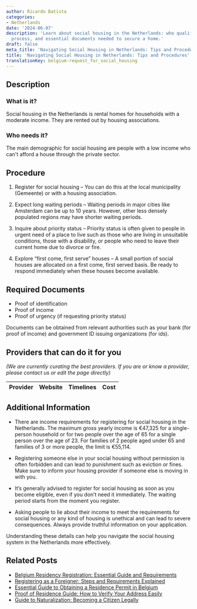 ```yaml
---
author: Ricardo Batista
categories:
- Netherlands
date: '2024-06-07'
description: 'Learn about social housing in the Netherlands: who qualifies, the registration
  process, and essential documents needed to secure a home.'
draft: false
meta_title: 'Navigating Social Housing in Netherlands: Tips and Procedures'
title: 'Navigating Social Housing in Netherlands: Tips and Procedures'
translationKey: belgium-request_for_social_housing
---
```


## Description
### What is it?
Social housing in the Netherlands is rental homes for households with a moderate income. They are rented out by housing associations.

### Who needs it?
The main demographic for social housing are people with a low income who can't afford a house through the private sector.

## Procedure

1. Register for social housing – You can do this at the local municipality (Gemeente) or with a housing association.

2. Expect long waiting periods – Waiting periods in major cities like Amsterdam can be up to 10 years. However, other less densely populated regions may have shorter waiting periods.

3. Inquire about priority status – Priority status is often given to people in urgent need of a place to live such as those who are living in unsuitable conditions, those with a disability, or people who need to leave their current home due to divorce or fire.

4. Explore “first come, first serve” houses – A small portion of social houses are allocated on a first come, first served basis. Be ready to respond immediately when these houses become available.

## Required Documents

- Proof of identification
- Proof of income
- Proof of urgency (if requesting priority status)

Documents can be obtained from relevant authorities such as your bank (for proof of income) and government ID issuing organizations (for ids).

## Providers that can do it for you
_(We are currently curating the best providers. If you are or know a provider, please contact us or edit the page directly)_

| Provider        |     Website     |     Timelines    |       Cost      |
| :-------------: | :-------------: |  :-------------: | :-------------: |

## Additional Information

* There are income requirements for registering for social housing in the Netherlands. The maximum gross yearly income is €47,325 for a single-person household or for two people over the age of 65 for a single person over the age of 23. For families of 2 people aged under 65 and families of 3 or more people, the limit is €55,114.

* Registering someone else in your social housing without permission is often forbidden and can lead to punishment such as eviction or fines. Make sure to inform your housing provider if someone else is moving in with you. 

* It’s generally advised to register for social housing as soon as you become eligible, even if you don’t need it immediately. The waiting period starts from the moment you register. 

* Asking people to lie about their income to meet the requirements for social housing or any kind of housing is unethical and can lead to severe consequences. Always provide truthful information on your application. 

Understanding these details can help you navigate the social housing system in the Netherlands more effectively.
## Related Posts

- [Belgium Residency Registration: Essential Guide and Requirements](https://tramitit.com/guides/belgium/registration_in_the_population_registers/)
- [Registering as a Foreigner: Steps and Requirements Explained](https://tramitit.com/guides/belgium/registration_in_the_foreigners_registers/)
- [Essential Guide to Obtaining a Residence Permit in Belgium](https://tramitit.com/guides/belgium/request_for_residence_permit/)
- [Proof of Residence Guide: How to Verify Your Address Easily](https://tramitit.com/guides/belgium/request_for_proof_of_residence/)
- [Guide to Naturalization: Becoming a Citizen Legally](https://tramitit.com/guides/belgium/request_for_naturalization/)